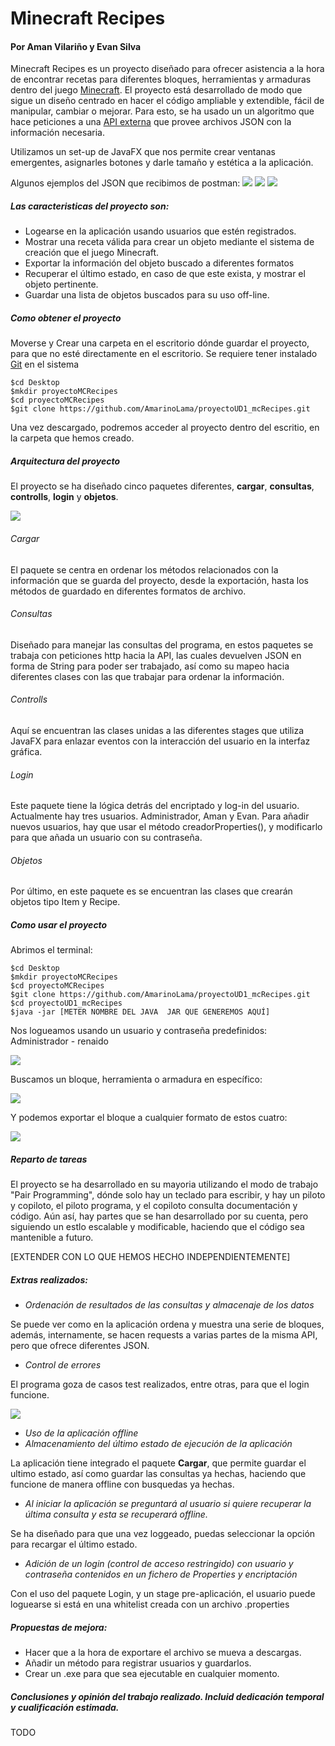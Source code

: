 # Minecraft Recipes
#### Por Aman Vilariño y Evan Silva

Minecraft Recipes es un proyecto diseñado para ofrecer asistencia a la hora de encontrar recetas para diferentes bloques, herramientas y armaduras dentro del juego [Minecraft](https://www.minecraft.net/es-es). El proyecto está desarrollado de modo que sigue un diseño  centrado en hacer el código ampliable y extendible, fácil de manipular, cambiar o mejorar. Para esto, se ha usado un un algoritmo que hace peticiones a una [API externa](https://minecraft-api.vercel.app/api/) que provee archivos JSON con la información necesaria. 

Utilizamos un set-up de JavaFX que nos permite crear ventanas emergentes, asignarles botones y darle tamaño y estética a la aplicación.

Algunos ejemplos del JSON que recibimos de postman:
<img src="capturasPostman/captura1.png">
<img src="capturasPostman/captura2.png">
<img src="capturasPostman/captura3.png">


##### Las caracteristicas del proyecto son:
- Logearse en la aplicación usando usuarios que estén registrados.
- Mostrar una receta válida para crear un objeto mediante el sistema de creación que el juego Minecraft.
- Exportar la información del objeto buscado a diferentes formatos
- Recuperar el último estado, en caso de que este exista, y mostrar el objeto pertinente.
- Guardar una lista de objetos buscados para su uso off-line.

##### Como obtener el proyecto

Moverse y Crear una carpeta en el escritorio dónde guardar el proyecto, para que no esté directamente en el escritorio. Se requiere tener instalado [Git](https://git-scm.com) en el sistema
```
$cd Desktop
$mkdir proyectoMCRecipes
$cd proyectoMCRecipes
$git clone https://github.com/AmarinoLama/proyectoUD1_mcRecipes.git
```

Una vez descargado, podremos acceder al proyecto dentro del escritio, en la carpeta que hemos creado.

##### Arquitectura del proyecto
El proyecto se ha diseñado cinco paquetes diferentes, **cargar**, **consultas**, **controlls**, **login** y **objetos**.

<img src="images/Arquitectura.png">


###### Cargar
El paquete se centra en ordenar los métodos relacionados con la información que se guarda del proyecto, desde la exportación, hasta los métodos de guardado en diferentes formatos de archivo.

###### Consultas
Diseñado para manejar las consultas del programa, en estos paquetes se trabaja con peticiones http hacia la API, las cuales devuelven JSON en forma de String para poder ser trabajado, así como su mapeo hacia diferentes clases con las que trabajar para ordenar la información.

###### Controlls
Aquí se encuentran las clases unidas a las diferentes stages que utiliza JavaFX para enlazar eventos con la interacción del usuario en la interfaz gráfica.

###### Login
Este paquete tiene la lógica detrás del encriptado y log-in del usuario. Actualmente hay tres usuarios. Administrador, Aman y Evan. Para añadir nuevos usuarios, hay que usar el método creadorProperties(), y modificarlo para que añada un usuario con su contraseña.

###### Objetos
Por último, en este paquete es se encuentran las clases que crearán objetos tipo Item y Recipe. 

##### Como usar el proyecto 
Abrimos el terminal:
```
$cd Desktop
$mkdir proyectoMCRecipes
$cd proyectoMCRecipes
$git clone https://github.com/AmarinoLama/proyectoUD1_mcRecipes.git
$cd proyectoUD1_mcRecipes
$java -jar [METER NOMBRE DEL JAVA  JAR QUE GENEREMOS AQUÍ]
```

Nos logueamos usando un usuario y contraseña predefinidos:
Administrador - renaido

<img src="images/Login.png">

Buscamos un bloque, herramienta o armadura en específico:

<img src="images/Search.png">

Y podemos exportar el bloque a cualquier formato de estos cuatro:

<img src="images/Exportar.png">

##### Reparto de tareas

El proyecto se ha desarrollado en su mayoria utilizando el modo de trabajo "Pair Programming", dónde solo hay un teclado para escribir, y hay un piloto y copiloto, el piloto programa, y el copiloto consulta documentación y código. Aún así, hay partes que se han desarrollado por su cuenta, pero siguiendo un estlo escalable y modificable, haciendo que el código sea mantenible a futuro. 

[EXTENDER CON LO QUE HEMOS HECHO INDEPENDIENTEMENTE]

##### Extras realizados:

- *Ordenación de resultados de las consultas y almacenaje de los datos*

 Se puede ver como en la aplicación ordena y muestra una serie de bloques, además, internamente, se hacen requests a varias partes de la misma API, pero que ofrece diferentes JSON. 
- *Control de errores*


El programa goza de casos test realizados, entre otras, para que el login funcione.

<img src="images/Tests.png">


- *Uso de la aplicación offline*
- *Almacenamiento del último estado de ejecución de la aplicación*

La aplicación tiene integrado el paquete **Cargar**, que permite guardar el ultimo estado, así como guardar las consultas ya hechas, haciendo que funcione de manera offline con busquedas ya hechas.

- *Al iniciar la aplicación se preguntará al usuario si quiere recuperar la última consulta y esta se recuperará offline.*

Se ha diseñado para que una vez loggeado, puedas seleccionar la opción para recargar el último estado.
- *Adición de un login (control de acceso restringido) con usuario y contraseña contenidos en un fichero de Properties y encriptación*

Con el uso del paquete Login, y un stage pre-aplicación, el usuario puede loguearse si está en una whitelist creada con un archivo .properties

##### Propuestas de mejora:

- Hacer que a la hora de exportare el archivo se mueva a descargas.
- Añadir un método para registrar usuarios y guardarlos.
- Crear un .exe para que sea ejecutable en cualquier momento.

##### Conclusiones y opinión del trabajo realizado. Incluid dedicación temporal y cualificación estimada.

TODO
